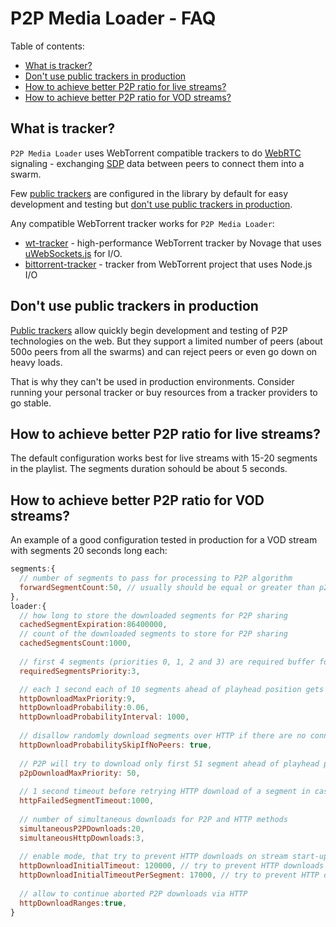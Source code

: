 # P2P Media Loader - FAQ

Table of contents:
- [What is tracker?](#what-is-tracker)
- [Don't use public trackers in production](#dont-use-public-trackers-in-production)
- [How to achieve better P2P ratio for live streams?](#how-to-achieve-better-p2p-ratio-for-live-streams)
- [How to achieve better P2P ratio for VOD streams?](#how-to-achieve-better-p2p-ratio-for-vod-streams)

## What is tracker?

`P2P Media Loader` uses WebTorrent compatible trackers to do [WebRTC](https://en.wikipedia.org/wiki/WebRTC) signaling - exchanging [SDP](https://en.wikipedia.org/wiki/Session_Description_Protocol) data between peers to connect them into a swarm.

Few [public trackers](https://openwebtorrent.com/) are configured in the library by default for easy development and testing but [don't use public trackers in production](#dont-use-public-trackers-in-production).

Any compatible WebTorrent tracker works for `P2P Media Loader`:
- [wt-tracker](https://github.com/Novage/wt-tracker) - high-performance WebTorrent tracker by Novage that uses [uWebSockets.js](https://github.com/uNetworking/uWebSockets.js) for I/O.
- [bittorrent-tracker](https://github.com/webtorrent/bittorrent-tracker) - tracker from WebTorrent project that uses Node.js I/O

## Don't use public trackers in production

[Public trackers](https://openwebtorrent.com/) allow quickly begin development and testing of P2P technologies on the web.
But they support a limited number of peers (about 500o peers from all the swarms) and can reject peers or even go down on heavy loads.

That is why they can't be used in production environments. Consider running your personal tracker or buy resources from a tracker providers to go stable.

## How to achieve better P2P ratio for live streams?

The default configuration works best for live streams with 15-20 segments in the playlist. The segments duration sohould be about 5 seconds.

## How to achieve better P2P ratio for VOD streams?

An example of a good configuration tested in production for a VOD stream with segments 20 seconds long each:

```javascript
segments:{
  // number of segments to pass for processing to P2P algorithm
  forwardSegmentCount:50, // usually should be equal or greater than p2pDownloadMaxPriority
},
loader:{
  // how long to store the downloaded segments for P2P sharing
  cachedSegmentExpiration:86400000,
  // count of the downloaded segments to store for P2P sharing
  cachedSegmentsCount:1000,
  
  // first 4 segments (priorities 0, 1, 2 and 3) are required buffer for stable playback
  requiredSegmentsPriority:3,

  // each 1 second each of 10 segments ahead of playhead position gets 6% probability for random HTTP download
  httpDownloadMaxPriority:9,
  httpDownloadProbability:0.06,
  httpDownloadProbabilityInterval: 1000,
  
  // disallow randomly download segments over HTTP if there are no connected peers
  httpDownloadProbabilitySkipIfNoPeers: true,
  
  // P2P will try to download only first 51 segment ahead of playhead position
  p2pDownloadMaxPriority: 50,
  
  // 1 second timeout before retrying HTTP download of a segment in case of an error
  httpFailedSegmentTimeout:1000,
  
  // number of simultaneous downloads for P2P and HTTP methods
  simultaneousP2PDownloads:20,
  simultaneousHttpDownloads:3,
  
  // enable mode, that try to prevent HTTP downloads on stream start-up
  httpDownloadInitialTimeout: 120000, // try to prevent HTTP downloads during first 2 minutes
  httpDownloadInitialTimeoutPerSegment: 17000, // try to prevent HTTP download per segment during first 17 seconds
  
  // allow to continue aborted P2P downloads via HTTP
  httpDownloadRanges:true,
}
```
